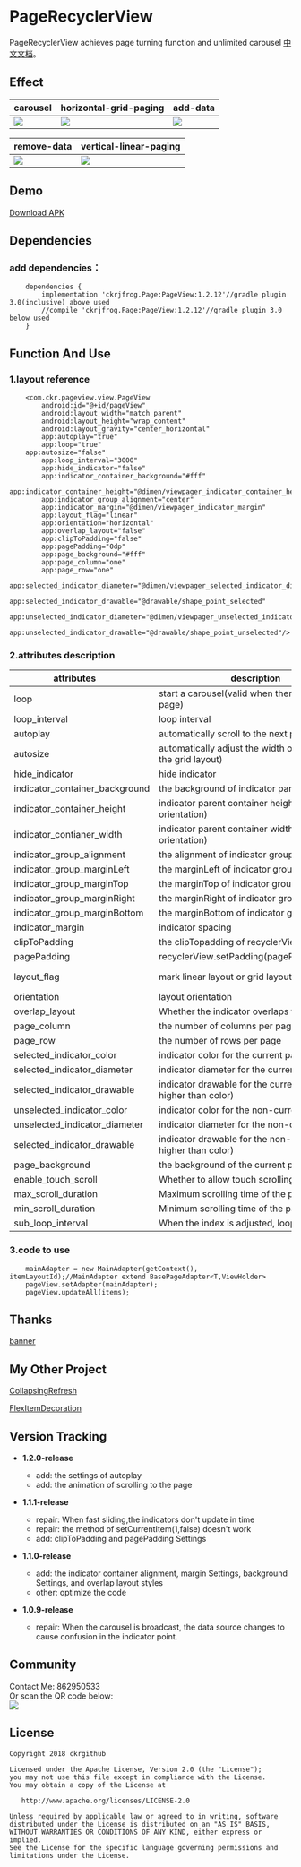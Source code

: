 # PageRecyclerView
PageRecyclerView achieves page turning function and unlimited carousel [中文文档](README-ZH.md)。

## Effect
| carousel     | horizontal-grid-paging    | add-data    |
| ------------ | ------------------------- | ----------- |
| ![](screenRecorder/Screenshot_1.gif) | ![](screenRecorder/Screenshot_2.gif) | ![](screenRecorder/Screenshot_3.gif)

| remove-data  | vertical-linear-paging |
| ------------ | ------------------------- |
| ![](screenRecorder/Screenshot_4.gif) | ![](screenRecorder/Screenshot_5.gif) |

## Demo
[Download APK](apk/app-debug.apk)

## Dependencies
### add dependencies：
```
	dependencies {
		implementation 'ckrjfrog.Page:PageView:1.2.12'//gradle plugin 3.0(inclusive) above used
		//compile 'ckrjfrog.Page:PageView:1.2.12'//gradle plugin 3.0 below used
	}
```

## Function And Use
### 1.layout reference
```
    <com.ckr.pageview.view.PageView
        android:id="@+id/pageView"
        android:layout_width="match_parent"
        android:layout_height="wrap_content"
        android:layout_gravity="center_horizontal"
        app:autoplay="true"
        app:loop="true"
	app:autosize="false"
        app:loop_interval="3000"
        app:hide_indicator="false"
        app:indicator_container_background="#fff"
        app:indicator_container_height="@dimen/viewpager_indicator_container_height"
        app:indicator_group_alignment="center"
        app:indicator_margin="@dimen/viewpager_indicator_margin"
        app:layout_flag="linear"
        app:orientation="horizontal"
        app:overlap_layout="false"
        app:clipToPadding="false"
        app:pagePadding="0dp"
        app:page_background="#fff"
        app:page_column="one"
        app:page_row="one"
        app:selected_indicator_diameter="@dimen/viewpager_selected_indicator_diameter"
        app:selected_indicator_drawable="@drawable/shape_point_selected"
        app:unselected_indicator_diameter="@dimen/viewpager_unselected_indicator_diameter"
        app:unselected_indicator_drawable="@drawable/shape_point_unselected"/>
```
### 2.attributes description
| attributes         | description                   | type              | defaults         |
| ------------------ | ----------------------------- | ----------------- | ---------------- |
| loop               | start a carousel(valid when there is only one item per page)  | boolean    | false |
| loop_interval      | loop interval	     | int		   | 3000		 |
| autoplay           | automatically scroll to the next page	   | boolean      | false   |
| autosize           | automatically adjust the width or height of item(valid in the grid layout) | boolean | false |
| hide_indicator     | hide indicator  	     | boolean      | false	    |
| indicator_container_background| the background of indicator parent container 	 | drawable     | null		|
| indicator_container_height    | indicator parent container height(valid in the vertical orientation) 	  | int       | 90   |
| indicator_contianer_width     | indicator parent container width(valid in the horizontal orientation)   | int       | 90   |
| indicator_group_alignment     | the alignment of indicator group(eg: left,top,center)  | int        | 0x11(center)   |
| indicator_group_marginLeft    | the marginLeft of indicator group  	 	 | int          | 0 		        |
| indicator_group_marginTop     | the marginTop of indicator group  	 	 | int          | 0 		        |
| indicator_group_marginRight   | the marginRight of indicator group  	 	 | int          | 0 		        |
| indicator_group_marginBottom  | the marginBottom of indicator group  	 	 | int          | 0 		        |
| indicator_margin		| indicator spacing  	         | boolean      | false             |
| clipToPadding			| the clipTopadding of recyclerView  		 | int      	| 15     |
| pagePadding			| recyclerView.setPadding(pagePadding,0,pagePading,0)  	| int      	| 15           |
| layout_flag			| mark linear layout or grid layout                     | int          | 0(linear layout)  |
| orientation			| layout orientation  					| int          | 0(horizontal)     |
| overlap_layout		| Whether the indicator overlaps the page 		| boolean      | false     		|
| page_column			| the number of columns per page  			| int          | 1		            |
| page_row			| the number of rows per page  				| int          | 1		            |
| selected_indicator_color      | indicator color for the current page  		| int          | Color.RED         |
| selected_indicator_diameter   | indicator diameter for the current page  		| int          | 15                |
| selected_indicator_drawable   | indicator drawable for the current page(priority is higher than color)     | drawable    | null  |
| unselected_indicator_color	| indicator color for the non-current page  		| int          | Color.BLACK       |
| unselected_indicator_diameter	| indicator diameter for the non-current page  		| int          | 15 		        |
| selected_indicator_drawable   | indicator drawable for the non-current page(priority is higher than color) | drawable  | null |
| page_background		| the background of the current page			| drawable		| null		|
| enable_touch_scroll           | Whether to allow touch scrolling                      | boolean       | true  |
| max_scroll_duration           | Maximum scrolling time of the page                    | int           | 600   |
| min_scroll_duration           | Minimum scrolling time of the page                    | int           | 0     |
| sub_loop_interval             | When the index is adjusted, loop interval             | int           | 100   |

### 3.code to use
```
    mainAdapter = new MainAdapter(getContext(), itemLayoutId);//MainAdapter extend BasePageAdapter<T,ViewHolder>
    pageView.setAdapter(mainAdapter);
    pageView.updateAll(items);
```
## Thanks
[banner](https://github.com/youth5201314/banner)

## My Other Project
[CollapsingRefresh](https://github.com/ckrgithub/CollapsingRefresh)

[FlexItemDecoration](https://github.com/ckrgithub/FlexItemDecoration)

## Version Tracking
* **1.2.0-release**
  * add: the settings of autoplay
  * add: the animation of scrolling to the page

* **1.1.1-release**
  * repair: When fast sliding,the indicators don't update in time
  * repair: the method of setCurrentItem(1,false) doesn't work
  * add: clipToPadding and pagePadding Settings
 
* **1.1.0-release**
  * add: the indicator container alignment, margin Settings, background Settings, and overlap layout styles
  * other: optimize the code
 
* **1.0.9-release**
  * repair: When the carousel is broadcast, the data source changes to cause confusion in the indicator point.

## Community
Contact Me: 862950533  
Or scan the QR code below:  
![](screenRecorder/qq.png)

License
-------

    Copyright 2018 ckrgithub

    Licensed under the Apache License, Version 2.0 (the "License");
    you may not use this file except in compliance with the License.
    You may obtain a copy of the License at

       http://www.apache.org/licenses/LICENSE-2.0

    Unless required by applicable law or agreed to in writing, software
    distributed under the License is distributed on an "AS IS" BASIS,
    WITHOUT WARRANTIES OR CONDITIONS OF ANY KIND, either express or implied.
    See the License for the specific language governing permissions and
    limitations under the License.
